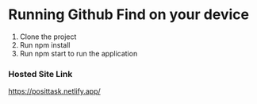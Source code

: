 # Running Github Find on your device
1. Clone the project
2. Run npm install
3. Run npm start to run the application

### Hosted Site Link
https://posittask.netlify.app/
